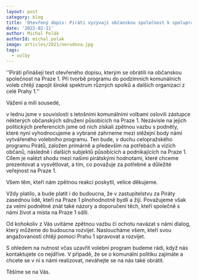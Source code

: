 ```yaml
---
layout: post
category: blog
title: 'Otevřený dopis: Piráti vyzývají občanskou společnost k spolupráci na programu!'
date: '2022-02-11'
author: Michal Polák
authorId: michal.polak
image: articles/2021/nerudova.jpg
tags:
  - volby
---
```


''Piráti přinášejí text otevřeného dopisu, kterým se obrátili na občanskou společnost na Praze 1. Při tvorbě programu do podzimních komunálních voleb chtějí zapojit široké spektrum různých spolků a dalších organizací z celé Prahy 1.''

Vážení a milí sousedé, 

v lednu jsme v souvislosti s letošními komunálními volbami oslovili zástupce některých občanských sdružení působících na Praze 1. Nezávisle na jejich politických preferencích jsme od nich získali zpětnou vazbu s podněty, které nyní vyhodnocujeme a vybrané zahrneme mezi stěžejní body námi vytvářeného volebního programu. Ten bude, v duchu celopražského programu Pirátů, založen primárně a především na potřebách a vizích občanů, následně i dalších subjektů působících a podnikajících na Praze 1. Cílem je nalézt shodu mezi našimi pirátskými hodnotami, které chceme prezentovat a vysvětlovat, a tím, co považuje za potřebné a důležité veřejnost na Praze 1. 

Všem těm, kteří nám zpětnou reakci poskytli, velice děkujeme. 

Vždy platilo, a bude platit i do budoucna, že v zastupitelstvu za Piráty zasednou lidé, kteří na Praze 1 plnohodnotně bydlí a žijí. Považujeme však za velmi podnětné znát také názory a doporučení těch, kteří společně s námi život a místa na Praze 1 sdílí. 

Od kohokoliv z Vás uvítáme zpětnou vazbu či ochotu navázat s námi dialog, který můžeme do budoucna rozvíjet. Nasloucháme všem, kteří svou angažovaností chtějí pomoci Prahu 1 spravovat a rozvíjet. 

S ohledem na nutnost včas uzavřít volební program budeme rádi, když nás kontaktujete co nejdříve. V případě, že se o komunální politiku zajímáte a chcete se v ní s námi realizovat, neváhejte se na nás také obrátit. 

Těšíme se na Vás.
